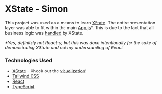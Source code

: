 # XState - Simon

This project was used as a means to learn [XState](https://xstate.js.org/docs/).  The entire presentation layer was able to fit within the main [App.js](/src/App.tsx)\*. This is due to the fact that all business logic was [handled](/src/machines/simon.ts) by XState.

*\*Yes, definitely not React-y, but this was done intentionally for the sake of demonstrating XState and not my understanding of React*

### Technologies Used
- [XState](https://xstate.js.org/docs/) - Check out the [visualization](https://stately.ai/viz/41819d2f-6ccd-4948-b74d-89d1cd056077)!
- [Tailwind CSS](https://tailwindcss.com/)
- [React](https://www.reactjs.org)
- [TypeScript](https://www.typescriptlang.org)
